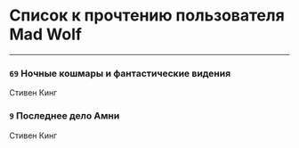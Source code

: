 # Список к прочтению пользователя Mad Wolf
---

### `69` Ночные кошмары и фантастические видения
Стивен Кинг

### `9` Последнее дело Амни
Стивен Кинг

